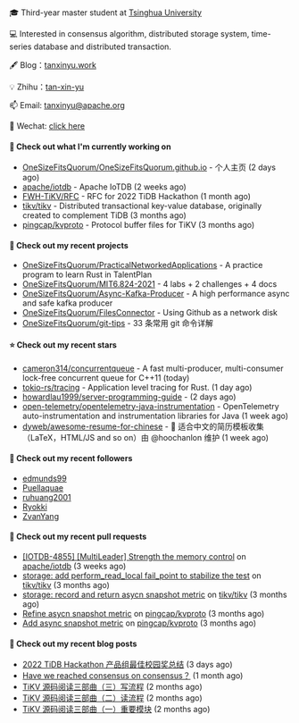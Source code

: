 🎓 Third-year master student at [Tsinghua University](https://www.tsinghua.edu.cn/)

💻 Interested in consensus algorithm, distributed storage system, time-series database and distributed transaction.

🖋 Blog：[tanxinyu.work](https://tanxinyu.work)

💡 Zhihu：[tan-xin-yu](https://www.zhihu.com/people/tan-xin-yu-22)

📫 Email: [tanxinyu@apache.org](mailto:tanxinyu@apache.org)

💬 Wechat: [click here](https://github.com/LebronAl/LebronAl/issues/1)

#### 👷 Check out what I'm currently working on

- [OneSizeFitsQuorum/OneSizeFitsQuorum.github.io](https://github.com/OneSizeFitsQuorum/OneSizeFitsQuorum.github.io) - 个人主页 (2 days ago)
- [apache/iotdb](https://github.com/apache/iotdb) - Apache IoTDB (2 weeks ago)
- [FWH-TiKV/RFC](https://github.com/FWH-TiKV/RFC) - RFC for 2022 TiDB Hackathon (1 month ago)
- [tikv/tikv](https://github.com/tikv/tikv) - Distributed transactional key-value database, originally created to complement TiDB (3 months ago)
- [pingcap/kvproto](https://github.com/pingcap/kvproto) - Protocol buffer files for TiKV (3 months ago)

#### 🌱 Check out my recent projects

- [OneSizeFitsQuorum/PracticalNetworkedApplications](https://github.com/OneSizeFitsQuorum/PracticalNetworkedApplications) - A practice program to learn Rust in TalentPlan
- [OneSizeFitsQuorum/MIT6.824-2021](https://github.com/OneSizeFitsQuorum/MIT6.824-2021) - 4 labs &#43; 2 challenges &#43; 4 docs
- [OneSizeFitsQuorum/Async-Kafka-Producer](https://github.com/OneSizeFitsQuorum/Async-Kafka-Producer) - A high performance async and safe kafka producer
- [OneSizeFitsQuorum/FilesConnector](https://github.com/OneSizeFitsQuorum/FilesConnector) - Using Github as a network disk
- [OneSizeFitsQuorum/git-tips](https://github.com/OneSizeFitsQuorum/git-tips) - 33 条常用 git 命令详解

#### ⭐ Check out my recent stars

- [cameron314/concurrentqueue](https://github.com/cameron314/concurrentqueue) - A fast multi-producer, multi-consumer lock-free concurrent queue for C&#43;&#43;11 (today)
- [tokio-rs/tracing](https://github.com/tokio-rs/tracing) - Application level tracing for Rust. (1 day ago)
- [howardlau1999/server-programming-guide](https://github.com/howardlau1999/server-programming-guide) -  (2 days ago)
- [open-telemetry/opentelemetry-java-instrumentation](https://github.com/open-telemetry/opentelemetry-java-instrumentation) - OpenTelemetry auto-instrumentation and instrumentation libraries for Java (1 week ago)
- [dyweb/awesome-resume-for-chinese](https://github.com/dyweb/awesome-resume-for-chinese) - :page_facing_up: 适合中文的简历模板收集（LaTeX，HTML/JS and so on）由 @hoochanlon 维护 (1 week ago)

#### 👯 Check out my recent followers

- [edmunds99](https://github.com/edmunds99)
- [Puellaquae](https://github.com/Puellaquae)
- [ruhuang2001](https://github.com/ruhuang2001)
- [Ryokki](https://github.com/Ryokki)
- [ZvanYang](https://github.com/ZvanYang)

#### 🔨 Check out my recent pull requests

- [[IOTDB-4855] [MultiLeader] Strength the memory control](https://github.com/apache/iotdb/pull/8025) on [apache/iotdb](https://github.com/apache/iotdb) (3 weeks ago)
- [storage: add perform_read_local fail_point  to stabilize the test](https://github.com/tikv/tikv/pull/13427) on [tikv/tikv](https://github.com/tikv/tikv) (3 months ago)
- [storage: record and return asycn snapshot metric](https://github.com/tikv/tikv/pull/13358) on [tikv/tikv](https://github.com/tikv/tikv) (3 months ago)
- [Refine asycn snapshot metric](https://github.com/pingcap/kvproto/pull/978) on [pingcap/kvproto](https://github.com/pingcap/kvproto) (3 months ago)
- [Add async snapshot metric](https://github.com/pingcap/kvproto/pull/974) on [pingcap/kvproto](https://github.com/pingcap/kvproto) (3 months ago)

#### 📜 Check out my recent blog posts

- [2022 TiDB Hackathon 产品组最佳校园奖总结](https://tanxinyu.work/2022-tidb-hackathon/) (3 days ago)
- [Have we reached consensus on consensus？](https://tanxinyu.work/have-we-reached-consensus-on-consensus/) (1 month ago)
- [TiKV 源码阅读三部曲（三）写流程](https://tanxinyu.work/tikv-source-code-reading-write/) (2 months ago)
- [TiKV 源码阅读三部曲（二）读流程](https://tanxinyu.work/tikv-source-code-reading-read/) (2 months ago)
- [TiKV 源码阅读三部曲（一）重要模块](https://tanxinyu.work/tikv-source-code-reading-module/) (2 months ago)
